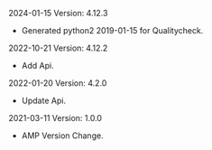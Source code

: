 2024-01-15 Version: 4.12.3
- Generated python2 2019-01-15 for Qualitycheck.

2022-10-21 Version: 4.12.2
- Add Api.

2022-01-20 Version: 4.2.0
- Update Api.

2021-03-11 Version: 1.0.0
- AMP Version Change.

